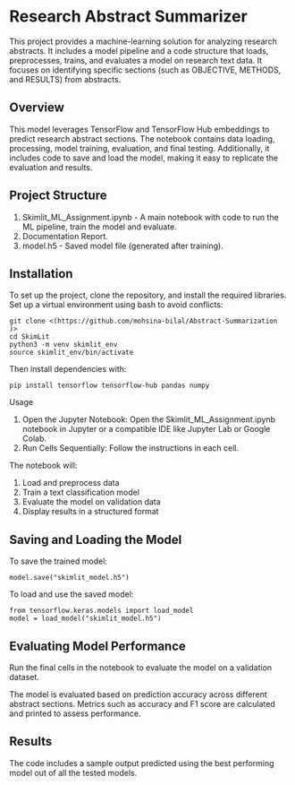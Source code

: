 # Research Abstract Summarizer
This project provides a machine-learning solution for analyzing research abstracts. It includes a model pipeline and a code structure that loads, preprocesses, trains, and evaluates a model on research text data. It focuses on identifying specific sections (such as OBJECTIVE, METHODS, and RESULTS) from abstracts.

## Overview
This model leverages TensorFlow and TensorFlow Hub embeddings to predict research abstract sections. The notebook contains data loading, processing, model training, evaluation, and final testing. Additionally, it includes code to save and load the model, making it easy to replicate the evaluation and results.

## Project Structure
1. Skimlit_ML_Assignment.ipynb - A main notebook with code to run the ML pipeline, train the model and evaluate.
2. Documentation Report.
3. model.h5 - Saved model file (generated after training).

## Installation
To set up the project, clone the repository, and install the required libraries. Set up a virtual environment using bash to avoid conflicts:

```
git clone <(https://github.com/mohsina-bilal/Abstract-Summarization
)>
cd SkimLit
python3 -m venv skimlit_env
source skimlit_env/bin/activate  
```

Then install dependencies with:

```
pip install tensorflow tensorflow-hub pandas numpy
```

Usage
1. Open the Jupyter Notebook: Open the Skimlit_ML_Assignment.ipynb notebook in Jupyter or a compatible IDE like Jupyter Lab or Google Colab.
2. Run Cells Sequentially: Follow the instructions in each cell.

The notebook will:
1. Load and preprocess data
2. Train a text classification model
3. Evaluate the model on validation data
4. Display results in a structured format

## Saving and Loading the Model
To save the trained model:

```
model.save("skimlit_model.h5")
```

To load and use the saved model:

```
from tensorflow.keras.models import load_model
model = load_model("skimlit_model.h5")
```

## Evaluating Model Performance
Run the final cells in the notebook to evaluate the model on a validation dataset.

The model is evaluated based on prediction accuracy across different abstract sections. Metrics such as accuracy and F1 score are calculated and printed to assess performance.

## Results
The code includes a sample output predicted using the best performing model out of all the tested models.
